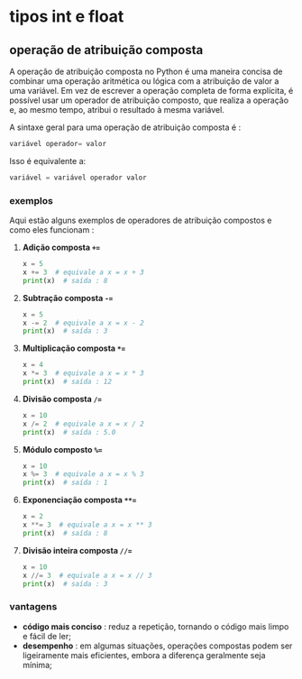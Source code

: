 # tipos int e float

## operação de atribuição composta

A operação de atribuição composta no Python é uma maneira concisa de combinar uma operação aritmética ou lógica com a atribuição de valor a uma variável. Em vez de escrever a operação completa de forma explícita, é possível usar um operador de atribuição composto, que realiza a operação e, ao mesmo tempo, atribui o resultado à mesma variável.

A sintaxe geral para uma operação de atribuição composta é :

```python
variável operador= valor
```

Isso é equivalente a:
```python
variável = variável operador valor
```

### exemplos

Aqui estão alguns exemplos de operadores de atribuição compostos e como eles funcionam :

1. **Adição composta `+=`**
    ```python
    x = 5
    x += 3  # equivale a x = x + 3
    print(x)  # saída : 8
    ```

1. **Subtração composta `-=`**
    ```python
    x = 5
    x -= 2  # equivale a x = x - 2
    print(x)  # saída : 3
    ```

1. **Multiplicação composta `*=`**
    ```python
    x = 4
    x *= 3  # equivale a x = x * 3
    print(x)  # saída : 12
    ```

1. **Divisão composta `/=`**
    ```python
    x = 10
    x /= 2  # equivale a x = x / 2
    print(x)  # saída : 5.0
    ```

1. **Módulo composto `%=`**
    ```python
    x = 10
    x %= 3  # equivale a x = x % 3
    print(x)  # saída : 1
    ```

1. **Exponenciação composta `**=`**
    ```python
    x = 2
    x **= 3  # equivale a x = x ** 3
    print(x)  # saída : 8
    ```

1. **Divisão inteira composta `//=`**
    ```python
    x = 10
    x //= 3  # equivale a x = x // 3
    print(x)  # saída : 3
    ```

<!-- 1. **Operador bitwise AND composto `&=`**
    ```python
    x = 5  # 0b0101
    x &= 3  # 0b0011, equivale a x = x & 3
    print(x)  # saída : 1 (0b0001)
    ``` -->

<!-- 1. **Operador bitwise OR composto `|=`**
    ```python
    x = 5  # 0b0101
    x |= 2  # 0b0010, equivale a x = x | 2
    print(x)  # saída : 7 (0b0111)
    ``` -->

<!-- 1. **Operador bitwise XOR composto `^=`**
    ```python
    x = 5  # 0b0101
    x ^= 3  # 0b0011, equivale a x = x ^ 3
    print(x)  # saída : 6 (0b0110)
    ``` -->

### vantagens

- **código mais conciso** : reduz a repetição, tornando o código mais limpo e fácil de ler;
- **desempenho** : em algumas situações, operações compostas podem ser ligeiramente mais eficientes, embora a diferença geralmente seja mínima;
